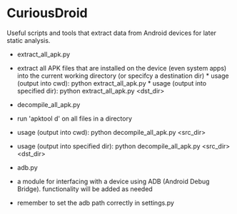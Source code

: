 CuriousDroid
============

Useful scripts and tools that extract data from Android devices for later static analysis.

*  extract\_all\_apk.py
  *  extract all APK files that are installed on the device (even system apps) into the current working directory (or specifcy a destination dir)
    *  usage (output into cwd): python extract\_all\_apk.py 
    *  usage (output into specified dir): python extract\_all\_apk.py <dst_dir>

*  decompile\_all\_apk.py
  *  run 'apktool d' on all files in a directory
  *  usage (output into cwd): python decompile\_all\_apk.py <src_dir>
  *  usage (output into specified dir): python decompile\_all\_apk.py <src_dir> <dst_dir>

*  adb.py
  *  a module for interfacing with a device using ADB (Android Debug Bridge). functionality will be added as needed
  *  remember to set the adb path correctly in settings.py  
